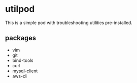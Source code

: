 # utilpod

This is a simple pod with troubleshooting utilities pre-installed.

## packages

- vim 
- git
- bind-tools
- curl
- mysql-client
- aws-cli